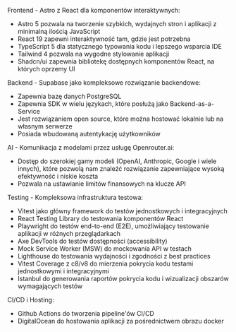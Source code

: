 Frontend - Astro z React dla komponentów interaktywnych:

- Astro 5 pozwala na tworzenie szybkich, wydajnych stron i aplikacji z minimalną ilością JavaScript
- React 19 zapewni interaktywność tam, gdzie jest potrzebna
- TypeScript 5 dla statycznego typowania kodu i lepszego wsparcia IDE
- Tailwind 4 pozwala na wygodne stylowanie aplikacji
- Shadcn/ui zapewnia bibliotekę dostępnych komponentów React, na których oprzemy UI

Backend - Supabase jako kompleksowe rozwiązanie backendowe:

- Zapewnia bazę danych PostgreSQL
- Zapewnia SDK w wielu językach, które posłużą jako Backend-as-a-Service
- Jest rozwiązaniem open source, które można hostować lokalnie lub na własnym serwerze
- Posiada wbudowaną autentykację użytkowników

AI - Komunikacja z modelami przez usługę Openrouter.ai:

- Dostęp do szerokiej gamy modeli (OpenAI, Anthropic, Google i wiele innych), które pozwolą nam znaleźć rozwiązanie zapewniające wysoką efektywność i niskie koszta
- Pozwala na ustawianie limitów finansowych na klucze API

Testing - Kompleksowa infrastruktura testowa:

- Vitest jako główny framework do testów jednostkowych i integracyjnych
- React Testing Library do testowania komponentów React
- Playwright do testów end-to-end (E2E), umożliwiający testowanie aplikacji w różnych przeglądarkach
- Axe DevTools do testów dostępności (accessibility)
- Mock Service Worker (MSW) do mockowania API w testach
- Lighthouse do testowania wydajności i zgodności z best practices
- Vitest Coverage z c8/v8 do mierzenia pokrycia kodu testami jednostkowymi i integracyjnymi
- Istanbul do generowania raportów pokrycia kodu i wizualizacji obszarów wymagających testów

CI/CD i Hosting:

- Github Actions do tworzenia pipeline'ów CI/CD
- DigitalOcean do hostowania aplikacji za pośrednictwem obrazu docker
